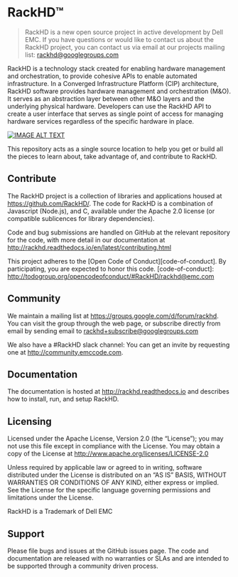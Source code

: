 # RackHD&trade;

> RackHD is a new open source project in active development by Dell EMC.  If you have questions or would like to contact us about the RackHD project, you can contact us via email at our projects mailing list: rackhd@googlegroups.com

RackHD is a technology stack created for enabling hardware management and orchestration, to provide cohesive APIs to enable automated infrastructure. In a Converged Infrastructure Platform (CIP) architecture, RackHD software provides hardware management and orchestration
(M&O). It serves as an abstraction layer between other M&O layers and the underlying physical hardware. Developers can use the RackHD API to create a user interface that serves as single point of access for managing hardware services regardless of the specific hardware in place.

[![IMAGE ALT TEXT](http://img.youtube.com/vi/cCiXtROSt8U/0.jpg)](http://www.youtube.com/watch?v=cCiXtROSt8U "Introduction to RackHD")

This repository acts as a single source location to help you get or build all the pieces to learn about, take advantage of, and contribute to RackHD.

## Contribute

The RackHD project is a collection of libraries and applications housed at https://github.com/RackHD/. The code for RackHD is a combination of Javascript (Node.js), and C, available under the Apache 2.0 license (or compatible sublicences for library dependencies).

Code and bug submissions are handled on GitHub at the relevant repository for the code, with more detail in our documentation at http://rackhd.readthedocs.io/en/latest/contributing.html

This project adheres to the [Open Code of Conduct][code-of-conduct]. By participating, you are expected to honor this code.
[code-of-conduct]: http://todogroup.org/opencodeofconduct/#RackHD/rackhd@emc.com

## Community

We maintain a mailing list at https://groups.google.com/d/forum/rackhd. You can visit the group
through the web page, or subscribe directly from email by sending email to rackhd+subscribe@googlegroups.com

We also have a #RackHD slack channel: You can get an invite by requesting one at http://community.emccode.com.

## Documentation

The documentation is hosted at http://rackhd.readthedocs.io and describes how to install, run, and setup RackHD.

## Licensing

Licensed under the Apache License, Version 2.0 (the “License”); you may not use this file except in compliance with the License. You may obtain a copy of the License at http://www.apache.org/licenses/LICENSE-2.0

Unless required by applicable law or agreed to in writing, software distributed under the License is distributed on an “AS IS” BASIS, WITHOUT WARRANTIES OR CONDITIONS OF ANY KIND, either express or implied. See the License for the specific language governing permissions and limitations under the License.

RackHD is a Trademark of Dell EMC

## Support

Please file bugs and issues at the GitHub issues page. The code and documentation are released with no warranties or SLAs and are intended to be supported through a community driven process.
